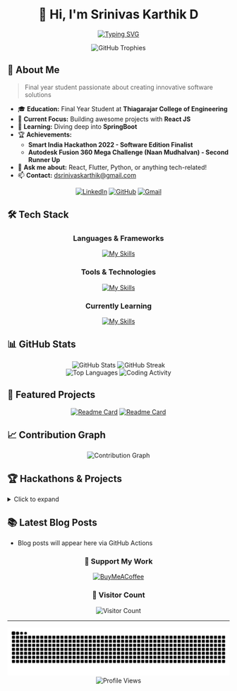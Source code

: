<div align="center">
  
# 👋 Hi, I'm Srinivas Karthik D

[![Typing SVG](https://readme-typing-svg.herokuapp.com?font=Fira+Code&weight=600&size=24&pause=1000&color=36BCF7&center=true&vCenter=true&random=false&width=600&lines=Software+Developer;Cloud+Enthusiast;Tech+Innovator;Problem+Solver;Hackathon+Enjoyer)](https://git.io/typing-svg)

<img src="https://github-profile-trophy.vercel.app/?username=dsrinivaskarthik&theme=algolia&column=7&margin-w=15&margin-h=15&no-bg=true&no-frame=true" alt="GitHub Trophies" />

</div>

## 🚀 About Me

> Final year student passionate about creating innovative software solutions

- 🎓 **Education:** Final Year Student at **Thiagarajar College of Engineering**
- 🔭 **Current Focus:** Building awesome projects with **React JS**
- 🌱 **Learning:** Diving deep into **SpringBoot**
- 🏆 **Achievements:**
  - **Smart India Hackathon 2022 - Software Edition Finalist**
  - **Autodesk Fusion 360 Mega Challenge (Naan Mudhalvan) - Second Runner Up**
- 💬 **Ask me about:** React, Flutter, Python, or anything tech-related!
- 📫 **Contact:** [dsrinivaskarthik@gmail.com](mailto:dsrinivaskarthik@gmail.com)

<div align="center">

[![LinkedIn](https://img.shields.io/badge/LinkedIn-0077B5?style=for-the-badge&logo=linkedin&logoColor=white)](https://linkedin.com/in/dsrinivaskarthik)
[![GitHub](https://img.shields.io/badge/GitHub-100000?style=for-the-badge&logo=github&logoColor=white)](https://github.com/dsrinivaskarthik)
[![Gmail](https://img.shields.io/badge/Gmail-D14836?style=for-the-badge&logo=gmail&logoColor=white)](mailto:dsrinivaskarthik@gmail.com)

</div>

## 🛠️ Tech Stack

<div align="center">

### Languages & Frameworks

[![My Skills](https://skillicons.dev/icons?i=react,python,flutter,c,html,css,javascript,firebase,mysql)](https://skillicons.dev)

### Tools & Technologies

[![My Skills](https://skillicons.dev/icons?i=git,github,vscode,figma)](https://skillicons.dev)

### Currently Learning

[![My Skills](https://skillicons.dev/icons?i=spring,nodejs,mongodb,aws)](https://skillicons.dev)

</div>

## 📊 GitHub Stats

<div align="center">
  <img src="https://github-readme-stats.vercel.app/api?username=dsrinivaskarthik&show_icons=true&theme=tokyonight&hide_border=true&count_private=true&bg_color=0D1117" width="49%" alt="GitHub Stats"/>
  <img src="https://github-readme-streak-stats.herokuapp.com/?user=dsrinivaskarthik&theme=tokyonight&hide_border=true&background=0D1117" width="49%" alt="GitHub Streak"/>
</div>

<div align="center">
  <img src="https://github-readme-stats.vercel.app/api/top-langs/?username=dsrinivaskarthik&layout=compact&theme=tokyonight&hide_border=true&bg_color=0D1117" width="44%" alt="Top Languages"/>
  <img src="https://github-profile-summary-cards.vercel.app/api/cards/productive-time?username=dsrinivaskarthik&theme=tokyonight&utcOffset=8" width="44%" alt="Coding Activity"/>
</div>

## 📌 Featured Projects

<div align="center">

[![Readme Card](https://github-readme-stats.vercel.app/api/pin/?username=dsrinivaskarthik&repo=your-best-repo-name&theme=tokyonight&hide_border=true&bg_color=0D1117)](https://github.com/dsrinivaskarthik/messageCraft)
[![Readme Card](https://github-readme-stats.vercel.app/api/pin/?username=dsrinivaskarthik&repo=your-second-best-repo&theme=tokyonight&hide_border=true&bg_color=0D1117)](https://github.com/dsrinivaskarthik/minesweeper_game)

</div>

## 📈 Contribution Graph

<div align="center">
  <img src="https://github-readme-activity-graph.vercel.app/graph?username=dsrinivaskarthik&theme=tokyo-night&hide_border=true&bg_color=0D1117" width="100%" alt="Contribution Graph"/>
</div>

## 🏆 Hackathons & Projects

<details>
<summary>Click to expand</summary>

### Smart India Hackathon 2022
Developed an innovative solution that earned finalist position in this prestigious national hackathon.

### Autodesk Fusion 360 Challenge
Created a compelling design that secured the Second Runner Up position in the Naan Mudhalvan initiative.

</details>

## 📚 Latest Blog Posts
<!-- BLOG-POST-LIST:START -->
- Blog posts will appear here via GitHub Actions
<!-- BLOG-POST-LIST:END -->


<div align="center">

### 💖 Support My Work
[![BuyMeACoffee](https://img.shields.io/badge/Buy%20Me%20a%20Coffee-ffdd00?style=for-the-badge&logo=buy-me-a-coffee&logoColor=black)](https://buymeacoffee.com/dsrinivaskarthik)

### 👀 Visitor Count
![Visitor Count](https://profile-counter.glitch.me/dsrinivaskarthik/count.svg)

</div>

---

<div align="center">
  <img src="https://raw.githubusercontent.com/dsrinivaskarthik/dsrinivaskarthik/output/github-contribution-grid-snake-dark.svg?palette=github-dark" alt="Snake animation" />
</div>

<div align="center">
  <img src="https://komarev.com/ghpvc/?username=dsrinivaskarthik&label=Profile%20Views&color=0e75b6&style=flat" alt="Profile Views" />
</div>
